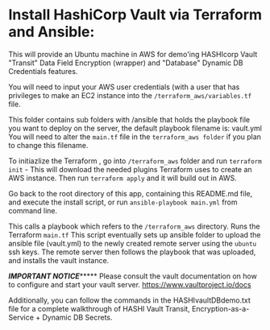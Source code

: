 # Install HashiCorp Vault via Terraform and Ansible:

This will provide an Ubuntu machine in AWS for demo'ing HASHIcorp Vault "Transit" Data Field Encryption (wrapper) and "Database" Dynamic DB Credentials features.

You will need to input your AWS user credentials (with a user that has privileges to make an EC2 instance into the `/terraform_aws/variables.tf` file.

This folder contains sub folders with /ansible that holds the playbook file you want to deploy on the server, the default playbook filename is:  vault.yml
You will need to alter the `main.tf` file in the `terraform_aws folder` if you plan to change this filename.

To initiazlize the Terraform , go into `/terraform_aws`  folder and run `terraform init` -  This will download the needed plugins Terraform uses to create an AWS instance. Then run `terraform apply` and it will build out in AWS.

Go back to the root directory of this app, containing this README.md file, and execute the install script, or run `ansible-playbook main.yml` from command line.  

This calls a playbook which refers to the `/terraform_aws` directory.
Runs the Terraform `main.tf` 
This script eventually sets up ansible folder to upload the ansible file (vault.yml) to the newly created remote server using the `ubuntu` ssh keys.
The remote server then follows the playbook that was uploaded, and installs the vault instance.

*********IMPORTANT NOTICE**************
Please consult the vault documentation on how to configure and start your vault server.
https://www.vaultproject.io/docs

Additionally, you can follow the commands in the HASHIvaultDBdemo.txt file for a complete walkthrough of HASHI Vault Transit, Encryption-as-a-Service + Dynamic DB Secrets.

